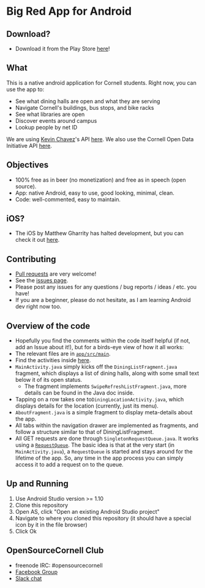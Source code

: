 # Big Red App for Android

## Download?
* Download it from the Play Store [here](https://play.google.com/store/apps/details?id=is.genki.bigredapp.android)!

## What
This is a native android application for Cornell students.  Right now, you can use the app to:
* See what dining halls are open and what they are serving
* Navigate Cornell's buildings, bus stops, and bike racks
* See what libraries are open
* Discover events around campus
* Lookup people by net ID

We are using [Kevin Chavez](https://github.com/mrkev)'s API [here](http://redapi-tious.rhcloud.com/).
We also use the Cornell Open Data Initiative API [here](https://cornelldata.org/).

## Objectives
* 100% free as in beer (no monetization) and free as in speech (open source).
* App: native Android, easy to use, good looking, minimal, clean.
* Code: well-commented, easy to maintain.

## iOS?
* The iOS by Matthew Gharrity has halted development, but you can check it out [here](https://github.com/gharrma/bigredapp-ios). 


## Contributing
* [Pull requests](http://git-scm.com/book/en/v2/GitHub-Contributing-to-a-Project) are very welcome!
* See the [issues page](https://github.com/genkimarshall/bigredapp-android/issues).
* Please post any issues for any questions / bug reports / ideas / etc. you have!
* If you are a beginner, please do not hesitate, as I am learning Android dev right now too.

## Overview of the code
* Hopefully you find the comments within the code itself helpful (if not, add an Issue about it!), but for a birds-eye view of how it all works:
* The relevant files are in [`app/src/main`](https://github.com/genkimarshall/bigredapp-android/tree/master/app/src/main).
* Find the activities inside [here](https://github.com/genkimarshall/bigredapp-android/tree/master/app/src/main/java/is/genki/bigredapp/android).
* `MainActivity.java` simply kicks off the `DiningListFragment.java` fragment, which displays a list of dining halls, along with some small text below it of its open status.
  * The fragment implements `SwipeRefreshListFragment.java`, more details can be found in the Java doc inside.
* Tapping on a row takes one to`DiningLocationActivity.java`, which displays details for the location (currently, just its menu).
* `AboutFragment.java` is a simple fragment to display meta-details about the app.
* All tabs within the navigation drawer are implemented as fragments, and follow a structure similar to that of DiningListFragment.
* All GET requests are done through `SingletonRequestQueue.java`. It works using a [`RequestQueue`](https://developer.android.com/training/volley/requestqueue.html). The basic idea is that at the very start (in `MainActivity.java`), a `RequestQueue` is started and stays around for the lifetime of the app. So, any time in the app process you can simply access it to add a request on to the queue.

## Up and Running
1. Use Android Studio version >= 1.10
2. Clone this repository
3. Open AS, click "Open an existing Android Studio project"
4. Navigate to where you cloned this repository (it should have a special icon by it in the file browser)
5. Click Ok

## OpenSourceCornell Club
* freenode IRC: #opensourcecornell
* [Facebook Group](https://www.facebook.com/groups/opensourcecornell)
* [Slack chat](https://opensourcecornell.slack.com/signup)

